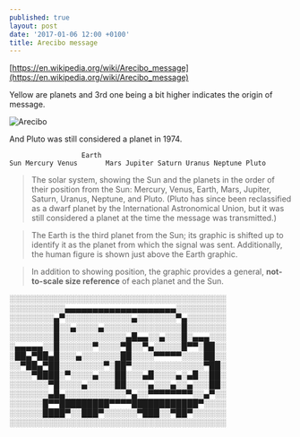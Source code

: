 ```yaml
---
published: true
layout: post
date: '2017-01-06 12:00 +0100'
title: Arecibo message
---
```

[https://en.wikipedia.org/wiki/Arecibo_message](https://en.wikipedia.org/wiki/Arecibo_message)

Yellow are planets and 3rd one being a bit higher indicates the origin of message.

![Arecibo](https://upload.wikimedia.org/wikipedia/commons/5/55/Arecibo_message.svg)

And Pluto was still considered a planet in 1974.

                      Earth
    Sun Mercury Venus       Mars Jupiter Saturn Uranus Neptune Pluto
    
> The solar system, showing the Sun and the planets in the order of their position from the Sun: Mercury, Venus, Earth, Mars, Jupiter, Saturn, Uranus, Neptune, and Pluto. (Pluto has since been reclassified as a dwarf planet by the International Astronomical Union, but it was still considered a planet at the time the message was transmitted.)

> The Earth is the third planet from the Sun; its graphic is shifted up to identify it as the planet from which the signal was sent. Additionally, the human figure is shown just above the Earth graphic.

> In addition to showing position, the graphic provides a general, **not-to-scale size reference** of each planet and the Sun.

░░░░░░░░░░░░░░░░░░░░░░░░░░░░░░░░░░░░░░░
░░░░░░░░░░▄▄▄▄▄▄▄▄▄▄▄▄▄▄▄▄▄▄▄▄░░░░░░░░░
░░░░░░░░▄▀░░░░░░░░░░░░▄░░░░░░░▀▄░░░░░░░
░░░░░░░░█░░▄░░░░▄░░░░░░░░░░░░░░█░░░░░░░
░░░░░░░░█░░░░░░░░░░░░▄█▄▄░░▄░░░█░▄▄▄░░░
░▄▄▄▄▄░░█░░░░░░▀░░░░▀█░░▀▄░░░░░█▀▀░██░░
░██▄▀██▄█░░░▄░░░░░░░██░░░░▀▀▀▀▀░░░░██░░
░░▀██▄▀██░░░░░░░░▀░██▀░░░░░░░░░░░░░▀██░
░░░░▀████░▀░░░░▄░░░██░░░▄█░░░░▄░▄█░░██░
░░░░░░░▀█░░░░▄░░░░░██░░░░▄░░░▄░░▄░░░██░
░░░░░░░▄█▄░░░░░░░░░░░▀▄░░▀▀▀▀▀▀▀▀░░▄▀░░
░░░░░░█▀▀█████████▀▀▀▀████████████▀░░░░
░░░░░░████▀░░███▀░░░░░░▀███░░▀██▀░░░░░░
░░░░░░░░░░░░░░░░░░░░░░░░░░░░░░░░░░░░░░░


